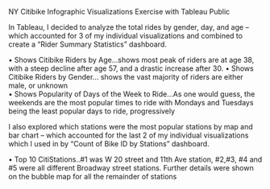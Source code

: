 NY Citibike Infographic Visualizations Exercise with Tableau Public

In Tableau, I decided to analyze the total rides by gender, day, and age – which accounted for 3 of my individual visualizations and combined to create a “Rider Summary Statistics” dashboard. 

•	Shows Citibike Riders by Age...shows most peak of riders are at age 38, with a steep decline after age 57, and a drastic increase after 30. 
•	Shows Citibike Riders by Gender... shows the vast majority of riders are either male, or unknown  
•	Shows Popularity of Days of the Week to Ride...As one would guess, the weekends are the most popular times to ride with Mondays and Tuesdays being the least popular days to ride, progressively

I also explored which stations were the most popular stations by map and bar chart – which accounted for the last 2 of my individual visualizations which I used in by “Count of Bike ID by Stations” dashboard. 

•	Top 10 CitiStations..#1 was W 20 street and 11th Ave station, #2,#3, #4 and #5 were all different Broadway street stations. Further details were shown on the bubble map for all the remainder of stations
